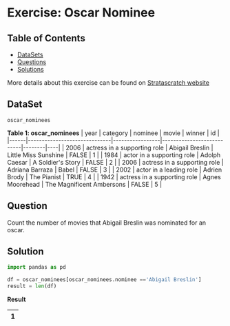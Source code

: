 # Exercise: Oscar Nominee

## Table of Contents

- [DataSets](https://github.com/mukaruernest/Python-StratascratchExercises/new/master/oscar_nominees#dataset)
- [Questions](https://github.com/mukaruernest/Python-StratascratchExercises/new/master/oscar_nominees#question)
- [Solutions](https://github.com/mukaruernest/Python-StratascratchExercises/new/master/oscar_nominees#solution)


More details about this exercise can be found on [Stratascratch website](https://platform.stratascratch.com/coding/10128-count-the-number-of-movies-that-abigail-breslin-nominated-for-oscar?python=1)

## DataSet

`oscar_nominees`

**Table 1: oscar_nominees**
| year | category                     | nominee         | movie                     | winner | id |
|------|------------------------------|-----------------|---------------------------|--------|----|
| 2006 | actress in a supporting role | Abigail Breslin | Little Miss Sunshine      | FALSE  | 1  |
| 1984 | actor in a supporting role   | Adolph Caesar   | A Soldier's Story         | FALSE  | 2  |
| 2006 | actress in a supporting role | Adriana Barraza | Babel                     | FALSE  | 3  |
| 2002 | actor in a leading role      | Adrien Brody    | The Pianist               | TRUE   | 4  |
| 1942 | actress in a supporting role | Agnes Moorehead | The Magnificent Ambersons | FALSE  | 5  |

## Question 

Count the number of movies that Abigail Breslin was nominated for an oscar.

## Solution

``` python
import pandas as pd

df = oscar_nominees[oscar_nominees.nominee =='Abigail Breslin']
result = len(df)
```

**Result**

| 1 |
|---|


